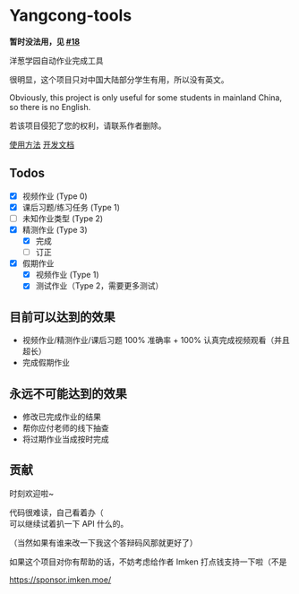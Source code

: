 # Yangcong-tools

**暂时没法用，见 [#18](/immccn123/Yangcong-tools/issues/18)**

洋葱学园自动作业完成工具

很明显，这个项目只对中国大陆部分学生有用，所以没有英文。

Obviously, this project is only useful for some students in mainland China, so there is no English.

若该项目侵犯了您的权利，请联系作者删除。

[使用方法](docs/usage.md) [开发文档](docs/development.md)

## Todos
- [X] 视频作业 (Type 0)
- [X] 课后习题/练习任务 (Type 1) 
- [ ] 未知作业类型 (Type 2)
- [X] 精测作业 (Type 3)
  - [X] 完成
  - [ ] 订正
- [X] 假期作业
  - [X] 视频作业 (Type 1)
  - [X] 测试作业（Type 2，需要更多测试）

## 目前可以达到的效果

- 视频作业/精测作业/课后习题 100% 准确率 + 100% 认真完成视频观看（并且超长）
- 完成假期作业

## 永远不可能达到的效果

- 修改已完成作业的结果
- 帮你应付老师的线下抽查
- 将过期作业当成按时完成

## 贡献

时刻欢迎啦~

代码很难读，自己看着办（\
可以继续试着扒一下 API 什么的。

（当然如果有谁来改一下我这个答辩码风那就更好了）

如果这个项目对你有帮助的话，不妨考虑给作者 Imken 打点钱支持一下啦（不是

https://sponsor.imken.moe/
